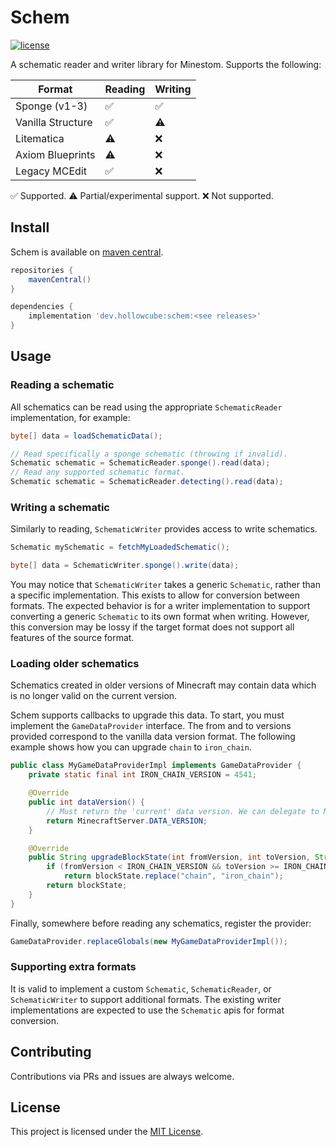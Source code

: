 # Schem

[![license](https://img.shields.io/github/license/Minestom/MinestomDataGenerator.svg)](LICENSE)

A schematic reader and writer library for Minestom. Supports the following:

| Format            | Reading | Writing |
|-------------------|---------|---------|
| Sponge (v1-3)     | ✅       | ✅       |
| Vanilla Structure | ✅       | ⚠️      |
| Litematica        | ⚠️      | ❌       |
| Axiom Blueprints  | ⚠️      | ❌       |
| Legacy MCEdit     | ✅       | ❌       |

✅ Supported. ⚠️ Partial/experimental support. ❌ Not supported.

## Install

Schem is available on [maven central](https://search.maven.org/search?q=g:dev.hollowcube%20AND%20a:schem).

```groovy
repositories {
    mavenCentral()
}

dependencies {
    implementation 'dev.hollowcube:schem:<see releases>'
}
```

## Usage

### Reading a schematic

All schematics can be read using the appropriate `SchematicReader` implementation, for example:

```java
byte[] data = loadSchematicData();

// Read specifically a sponge schematic (throwing if invalid).
Schematic schematic = SchematicReader.sponge().read(data);
// Read any supported schematic format.
Schematic schematic = SchematicReader.detecting().read(data);
```

### Writing a schematic

Similarly to reading, `SchematicWriter` provides access to write schematics.

```java
Schematic mySchematic = fetchMyLoadedSchematic();

byte[] data = SchematicWriter.sponge().write(data);
```

You may notice that `SchematicWriter` takes a generic `Schematic`, rather than a specific implementation. This exists
to allow for conversion between formats. The expected behavior is for a writer implementation to support converting
a generic `Schematic` to its own format when writing. However, this conversion may be lossy if the target format does
not support all features of the source format.

### Loading older schematics

Schematics created in older versions of Minecraft may contain data which is no longer valid on the current version.

Schem supports callbacks to upgrade this data. To start, you must implement the `GameDataProvider` interface. The from
and to versions provided correspond to the vanilla data version format. The following example shows how you can upgrade
`chain` to `iron_chain`.

```java
public class MyGameDataProviderImpl implements GameDataProvider {
    private static final int IRON_CHAIN_VERSION = 4541;

    @Override
    public int dataVersion() {
        // Must return the 'current' data version. We can delegate to Minestom.
        return MinecraftServer.DATA_VERSION;
    }

    @Override
    public String upgradeBlockState(int fromVersion, int toVersion, String blockState) {
        if (fromVersion < IRON_CHAIN_VERSION && toVersion >= IRON_CHAIN_VERSION)
            return blockState.replace("chain", "iron_chain");
        return blockState;
    }
}
```

Finally, somewhere before reading any schematics, register the provider:

```java
GameDataProvider.replaceGlobals(new MyGameDataProviderImpl());
```

### Supporting extra formats

It is valid to implement a custom `Schematic`, `SchematicReader`, or `SchematicWriter` to support additional formats.
The existing writer implementations are expected to use the `Schematic` apis for format conversion.

## Contributing

Contributions via PRs and issues are always welcome.

## License

This project is licensed under the [MIT License](LICENSE).
